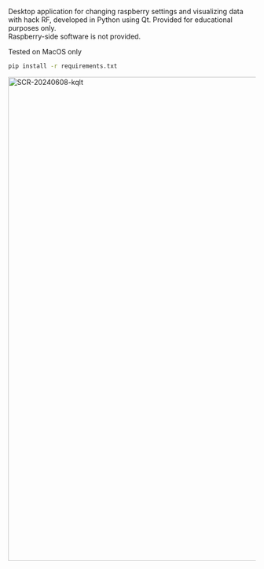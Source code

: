 Desktop application for changing raspberry settings and visualizing data with hack RF, developed in Python using Qt. Provided for educational purposes only.<br>
Raspberry-side software is not provided.

Tested on MacOS only

```bash
pip install -r requirements.txt
```
<img width="984" alt="SCR-20240608-kqlt" src="https://github.com/solutum/Nova-Max/assets/5366491/1bbe6d29-b879-4d65-b5b7-a2fddd29bc31">

